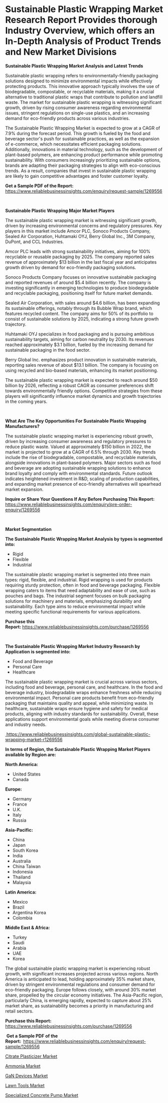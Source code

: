 <p><h1>Sustainable Plastic Wrapping Market Research Report Provides thorough Industry Overview, which offers an In-Depth Analysis of Product Trends and New Market Divisions</h1></p><p><strong>Sustainable Plastic Wrapping Market Analysis and Latest Trends</strong></p>
<p><p>Sustainable plastic wrapping refers to environmentally-friendly packaging solutions designed to minimize environmental impacts while effectively protecting products. This innovative approach typically involves the use of biodegradable, compostable, or recyclable materials, making it a crucial alternative to traditional plastic wraps that contribute to pollution and landfill waste. The market for sustainable plastic wrapping is witnessing significant growth, driven by rising consumer awareness regarding environmental issues, stringent regulations on single-use plastics, and an increasing demand for eco-friendly products across various industries.</p><p>The Sustainable Plastic Wrapping Market is expected to grow at a CAGR of 7.9% during the forecast period. This growth is fueled by the food and beverage sector's push for sustainable practices, as well as the expansion of e-commerce, which necessitates efficient packaging solutions. Additionally, innovations in material technology, such as the development of plant-based polymers, are enhancing product performance while promoting sustainability. With consumers increasingly prioritizing sustainable options, brands are adapting their packaging strategies to align with eco-conscious trends. As a result, companies that invest in sustainable plastic wrapping are likely to gain competitive advantages and foster customer loyalty.</p></p>
<p><strong>Get a Sample PDF of the Report:&nbsp;</strong> <a href="https://www.reliablebusinessinsights.com/enquiry/request-sample/1269556?utm_campaign=1109&utm_medium=2&utm_source=Github&utm_content=ia&utm_term=03102024&utm_id=sustainable-plastic-wrapping">https://www.reliablebusinessinsights.com/enquiry/request-sample/1269556</a></p>
<p>&nbsp;</p>
<p><strong>Sustainable Plastic Wrapping Major Market Players</strong></p>
<p><p>The sustainable plastic wrapping market is witnessing significant growth, driven by increasing environmental concerns and regulatory pressures. Key players in this market include Amcor PLC, Sonoco Products Company, Sealed Air Corporation, Huhtamaki OYJ, Berry Global Inc., 3M Company, DuPont, and CCL Industries.</p><p>Amcor PLC leads with strong sustainability initiatives, aiming for 100% recyclable or reusable packaging by 2025. The company reported sales revenue of approximately $13 billion in the last fiscal year and anticipates growth driven by demand for eco-friendly packaging solutions.</p><p>Sonoco Products Company focuses on innovative sustainable packaging and reported revenues of around $5.4 billion recently. The company is investing significantly in emerging technologies to produce biodegradable and recyclable packaging, positioning itself for future market demands.</p><p>Sealed Air Corporation, with sales around $4.6 billion, has been expanding its sustainable offerings, notably through its Bubble Wrap brand, which features recycled content. The company aims for 50% of its portfolio to consist of sustainable solutions by 2025, indicating a strong future growth trajectory.</p><p>Huhtamaki OYJ specializes in food packaging and is pursuing ambitious sustainability targets, aiming for carbon neutrality by 2030. Its revenues reached approximately $3.1 billion, fueled by the increasing demand for sustainable packaging in the food sector.</p><p>Berry Global Inc. emphasizes product innovation in sustainable materials, reporting sales revenue of about $13.1 billion. The company is focusing on using recycled and bio-based materials, enhancing its market positioning.</p><p>The sustainable plastic wrapping market is expected to reach around $50 billion by 2026, reflecting a robust CAGR as consumer preferences shift towards environmentally friendly options. Competitive strategies from these players will significantly influence market dynamics and growth trajectories in the coming years.</p></p>
<p>&nbsp;</p>
<p><strong>What Are The Key Opportunities For Sustainable Plastic Wrapping Manufacturers?</strong></p>
<p><p>The sustainable plastic wrapping market is experiencing robust growth, driven by increasing consumer awareness and regulatory pressures to reduce plastic waste. Valued at approximately $150 billion in 2022, the market is projected to grow at a CAGR of 6.5% through 2030. Key trends include the rise of biodegradable, compostable, and recyclable materials, alongside innovations in plant-based polymers. Major sectors such as food and beverage are adopting sustainable wrapping solutions to enhance brand loyalty and comply with environmental standards. Future outlook indicates heightened investment in R&D, scaling of production capabilities, and expanding market presence of eco-friendly alternatives will spearhead market expansion.</p></p>
<p><strong>Inquire or Share Your Questions If Any Before Purchasing This Report:</strong> <a href="https://www.reliablebusinessinsights.com/enquiry/pre-order-enquiry/1269556?utm_campaign=1109&utm_medium=2&utm_source=Github&utm_content=ia&utm_term=03102024&utm_id=sustainable-plastic-wrapping">https://www.reliablebusinessinsights.com/enquiry/pre-order-enquiry/1269556</a></p>
<p>&nbsp;</p>
<p><strong>Market Segmentation</strong></p>
<p><strong>The Sustainable Plastic Wrapping Market Analysis by types is segmented into:</strong></p>
<p><ul><li>Rigid</li><li>Flexible</li><li>Industrial</li></ul></p>
<p><p>The sustainable plastic wrapping market is segmented into three main types: rigid, flexible, and industrial. Rigid wrapping is used for products requiring sturdy protection, often in food and beverage packaging. Flexible wrapping caters to items that need adaptability and ease of use, such as pouches and bags. The industrial segment focuses on bulk packaging solutions for machinery and materials, emphasizing durability and sustainability. Each type aims to reduce environmental impact while meeting specific functional requirements for various applications.</p></p>
<p><strong>Purchase this Report:&nbsp;</strong><a href="https://www.reliablebusinessinsights.com/purchase/1269556?utm_campaign=1109&utm_medium=2&utm_source=Github&utm_content=ia&utm_term=03102024&utm_id=sustainable-plastic-wrapping">https://www.reliablebusinessinsights.com/purchase/1269556</a></p>
<p>&nbsp;</p>
<p><strong>The Sustainable Plastic Wrapping Market Industry Research by Application is segmented into:</strong></p>
<p><ul><li>Food and Beverage</li><li>Personal Care</li><li>Healthcare</li></ul></p>
<p><p>The sustainable plastic wrapping market is crucial across various sectors, including food and beverage, personal care, and healthcare. In the food and beverage industry, biodegradable wraps enhance freshness while reducing environmental impact. Personal care products benefit from eco-friendly packaging that maintains quality and appeal, while minimizing waste. In healthcare, sustainable wraps ensure hygiene and safety for medical products, aligning with industry standards for sustainability. Overall, these applications support environmental goals while meeting diverse consumer and industry needs.</p></p>
<p><a href="https://www.reliablebusinessinsights.com/global-sustainable-plastic-wrapping-market-r1269556?utm_campaign=1109&utm_medium=2&utm_source=Github&utm_content=ia&utm_term=03102024&utm_id=sustainable-plastic-wrapping">&nbsp;https://www.reliablebusinessinsights.com/global-sustainable-plastic-wrapping-market-r1269556</a></p>
<p><strong>In terms of Region, the Sustainable Plastic Wrapping Market Players available by Region are:</strong></p>
<p>
    <p> <strong> North America: </strong>
        <ul>
            <li>United States</li>
            <li>Canada</li>
        </ul>
        </p> 
    <p> <strong> Europe: </strong>
        <ul>
            <li>Germany</li>
            <li>France</li>
            <li>U.K.</li>
            <li>Italy</li>
            <li>Russia</li>
        </ul>
        </p> 
    <p> <strong> Asia-Pacific: </strong>
        <ul>
            <li>China</li>
            <li>Japan</li>
            <li>South Korea</li>
            <li>India</li>
            <li>Australia</li>
            <li>China Taiwan</li>
            <li>Indonesia</li>
            <li>Thailand</li>
            <li>Malaysia</li>
        </ul>
        </p> 
    <p> <strong> Latin America: </strong>
        <ul>
            <li>Mexico</li>
            <li>Brazil</li>
            <li>Argentina Korea</li>
            <li>Colombia</li>
        </ul>
        </p> 
    <p> <strong> Middle East & Africa: </strong>
        <ul>
            <li>Turkey</li>
            <li>Saudi</li>
            <li>Arabia</li>
            <li>UAE</li>
            <li>Korea</li>
        </ul>
    </p>
    </p>
<p><p>The global sustainable plastic wrapping market is experiencing robust growth, with significant increases projected across various regions. North America is anticipated to lead, holding approximately 35% market share, driven by stringent environmental regulations and consumer demand for eco-friendly packaging. Europe follows closely, with around 30% market share, propelled by the circular economy initiatives. The Asia-Pacific region, particularly China, is emerging rapidly, expected to capture about 25% market share, as sustainability becomes a priority in manufacturing and retail sectors.</p></p>
<p><strong>Purchase this Report: </strong><a href="https://www.reliablebusinessinsights.com/purchase/1269556?utm_campaign=1109&utm_medium=2&utm_source=Github&utm_content=ia&utm_term=03102024&utm_id=sustainable-plastic-wrapping">https://www.reliablebusinessinsights.com/purchase/1269556</a></p>
<p>&nbsp;<strong>Get a Sample PDF of the Report:&nbsp;&nbsp;</strong><a href="https://www.reliablebusinessinsights.com/enquiry/request-sample/1269556?utm_campaign=1109&utm_medium=2&utm_source=Github&utm_content=ia&utm_term=03102024&utm_id=sustainable-plastic-wrapping">https://www.reliablebusinessinsights.com/enquiry/request-sample/1269556</a></p>
<p><strong></strong></p>
<p><p><a href="https://medium.com/@loretadervishi1917/global-citrate-plasticizer-market-size-is-expected-to-reach-at-a-cagr-of-7-5-5ac5df633bb6?utm_campaign=1109&utm_medium=2&utm_source=Github&utm_content=ia&utm_term=03102024&utm_id=sustainable-plastic-wrapping">Citrate Plasticizer Market</a></p><p><a href="https://medium.com/@loretadervishi1917/ammonia-market-global-market-share-and-ranking-overall-sales-and-demand-forecast-2024-2031-5e61fc71354e?utm_campaign=1109&utm_medium=2&utm_source=Github&utm_content=ia&utm_term=03102024&utm_id=sustainable-plastic-wrapping">Ammonia Market</a></p><p><a href="https://www.linkedin.com/pulse/gan-devices-market-size-growth-trends-statistics-forecasts-2024-qttac?trackingId=vxbecFEkSBWOHtcsvTraVw%3D%3D&utm_campaign=1109&utm_medium=2&utm_source=Github&utm_content=ia&utm_term=03102024&utm_id=sustainable-plastic-wrapping">GaN Devices Market</a></p><p><a href="https://www.linkedin.com/pulse/lawn-tools-market-global-regional-analysis-focus-end-user-4hxof?trackingId=Hi9J9qxCTAetc9IjdSHD9Q%3D%3D&utm_campaign=1109&utm_medium=2&utm_source=Github&utm_content=ia&utm_term=03102024&utm_id=sustainable-plastic-wrapping">Lawn Tools Market</a></p><p><a href="https://github.com/JudyWalsh475/Market-Research-Report-List-1/blob/main/specialized-concrete-pump-market.md?utm_campaign=1109&utm_medium=2&utm_source=Github&utm_content=ia&utm_term=03102024&utm_id=sustainable-plastic-wrapping">Specialized Concrete Pump Market</a></p></p>